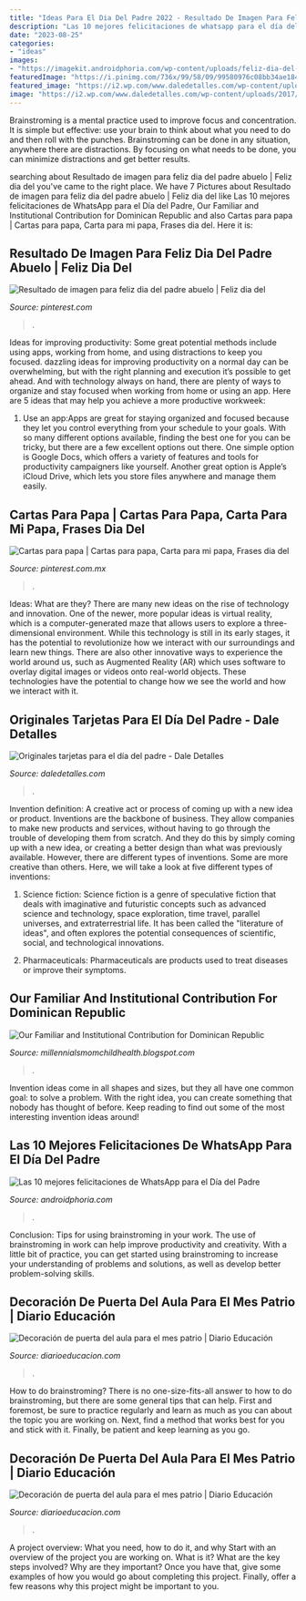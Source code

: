 ```yaml
---
title: "Ideas Para El Dia Del Padre 2022 - Resultado De Imagen Para Feliz Dia Del Padre Abuelo"
description: "Las 10 mejores felicitaciones de whatsapp para el día del padre"
date: "2023-08-25"
categories:
- "ideas"
images:
- "https://imagekit.androidphoria.com/wp-content/uploads/feliz-dia-del-padre-simpsons.jpg"
featuredImage: "https://i.pinimg.com/736x/99/58/09/99580976c08bb34ae1843b537c105632.jpg"
featured_image: "https://i2.wp.com/www.daledetalles.com/wp-content/uploads/2017/06/tarjeta-dia-del-padre4-e1497372661916.jpg?resize=566%2C1182"
image: "https://i2.wp.com/www.daledetalles.com/wp-content/uploads/2017/06/tarjeta-dia-del-padre4-e1497372661916.jpg?resize=566%2C1182"
---
```



Brainstroming is a mental practice used to improve focus and concentration. It is simple but effective: use your brain to think about what you need to do and then roll with the punches. Brainstroming can be done in any situation, anywhere there are distractions. By focusing on what needs to be done, you can minimize distractions and get better results.

	

		
searching about Resultado de imagen para feliz dia del padre abuelo | Feliz dia del you've came to the right place. We have 7 Pictures about Resultado de imagen para feliz dia del padre abuelo | Feliz dia del like Las 10 mejores felicitaciones de WhatsApp para el Día del Padre, Our Familiar and Institutional Contribution for Dominican Republic and also Cartas para papa | Cartas para papa, Carta para mi papa, Frases dia del. Here it is:
		
    
## Resultado De Imagen Para Feliz Dia Del Padre Abuelo | Feliz Dia Del

<img loading=lazy src="https://i.pinimg.com/736x/99/58/09/99580976c08bb34ae1843b537c105632.jpg" onerror="this.onerror=null;this.src='https://tse2.mm.bing.net/th?id=OIP.yXOtJdqpioGfXyhPKiUHOwAAAA&amp;pid=15.1';" alt="Resultado de imagen para feliz dia del padre abuelo | Feliz dia del">

_Source: pinterest.com_

>. 

	

Ideas for improving productivity: Some great potential methods include using apps, working from home, and using distractions to keep you focused.
dazzling ideas for improving productivity on a normal day can be overwhelming, but with the right planning and execution it’s possible to get ahead. And with technology always on hand, there are plenty of ways to organize and stay focused when working from home or using an app. Here are 5 ideas that may help you achieve a more productive workweek:
1. Use an app:Apps are great for staying organized and focused because they let you control everything from your schedule to your goals. With so many different options available, finding the best one for you can be tricky, but there are a few excellent options out there. One simple option is Google Docs, which offers a variety of features and tools for productivity campaigners like yourself. Another great option is Apple’s iCloud Drive, which lets you store files anywhere and manage them easily.

    
## Cartas Para Papa | Cartas Para Papa, Carta Para Mi Papa, Frases Dia Del

<img loading=lazy src="https://i.pinimg.com/736x/40/70/b0/4070b0c164d2e93e93a070b96ab76337.jpg" onerror="this.onerror=null;this.src='https://tse2.mm.bing.net/th?id=OIP.kZdxy-9DbPpHhVcLnjy2kgHaMV&amp;pid=15.1';" alt="Cartas para papa | Cartas para papa, Carta para mi papa, Frases dia del">

_Source: pinterest.com.mx_

>. 

	

Ideas: What are they?
There are many new ideas on the rise of technology and innovation. One of the newer, more popular ideas is virtual reality, which is a computer-generated maze that allows users to explore a three-dimensional environment. While this technology is still in its early stages, it has the potential to revolutionize how we interact with our surroundings and learn new things. There are also other innovative ways to experience the world around us, such as Augmented Reality (AR) which uses software to overlay digital images or videos onto real-world objects. These technologies have the potential to change how we see the world and how we interact with it.

    
## Originales Tarjetas Para El Día Del Padre - Dale Detalles

<img loading=lazy src="https://i2.wp.com/www.daledetalles.com/wp-content/uploads/2017/06/tarjeta-dia-del-padre4-e1497372661916.jpg?resize=566%2C1182" onerror="this.onerror=null;this.src='https://tse2.mm.bing.net/th?id=OIP.TfsQD_idBXJNAVoba5-1lwHaPd&amp;pid=15.1';" alt="Originales tarjetas para el día del padre - Dale Detalles">

_Source: daledetalles.com_

>. 

	

Invention definition: A creative act or process of coming up with a new idea or product.
Inventions are the backbone of business. They allow companies to make new products and services, without having to go through the trouble of developing them from scratch. And they do this by simply coming up with a new idea, or creating a better design than what was previously available.
However, there are different types of inventions. Some are more creative than others. Here, we will take a look at five different types of inventions:

1) Science fiction: Science fiction is a genre of speculative fiction that deals with imaginative and futuristic concepts such as advanced science and technology, space exploration, time travel, parallel universes, and extraterrestrial life. It has been called the "literature of ideas", and often explores the potential consequences of scientific, social, and technological innovations.

2) Pharmaceuticals: Pharmaceuticals are products used to treat diseases or improve their symptoms.

    
## Our Familiar And Institutional Contribution For Dominican Republic

<img loading=lazy src="https://lh3.googleusercontent.com/proxy/9L5KqGUZQK4Yc9O0dwqf9BJ5nGsK18xRwpa8JBMuATQAVjWgiD_bWlnKTatUWwoNZ4iR4qtv6kaCFDRjU-RBexf9gBA=w1200-h630-n-k-no-nu" onerror="this.onerror=null;this.src='https://tse3.mm.bing.net/th?id=OIP.ghOOjPuS_DWsKR3FYCKz7wHaFj&amp;pid=15.1';" alt="Our Familiar and Institutional Contribution for Dominican Republic">

_Source: millennialsmomchildhealth.blogspot.com_

>. 

	

Invention ideas come in all shapes and sizes, but they all have one common goal: to solve a problem. With the right idea, you can create something that nobody has thought of before. Keep reading to find out some of the most interesting invention ideas around!

    
## Las 10 Mejores Felicitaciones De WhatsApp Para El Día Del Padre

<img loading=lazy src="https://imagekit.androidphoria.com/wp-content/uploads/feliz-dia-del-padre-simpsons.jpg" onerror="this.onerror=null;this.src='https://tse1.mm.bing.net/th?id=OIP.m8U5cen5u6jDm0mHBP_jtQHaHI&amp;pid=15.1';" alt="Las 10 mejores felicitaciones de WhatsApp para el Día del Padre">

_Source: androidphoria.com_

>. 

	

Conclusion: Tips for using brainstroming in your work.
The use of brainstroming in work can help improve productivity and creativity. With a little bit of practice, you can get started using brainstroming to increase your understanding of problems and solutions, as well as develop better problem-solving skills.

    
## Decoración De Puerta Del Aula Para El Mes Patrio | Diario Educación

<img loading=lazy src="https://diarioeducacion.com/wp-content/uploads/2018/08/puertas-independencia-8.jpg" onerror="this.onerror=null;this.src='https://tse4.mm.bing.net/th?id=OIP.Kn-W4jZMG7RcnN8OtBUNvwHaNK&amp;pid=15.1';" alt="Decoración de puerta del aula para el mes patrio | Diario Educación">

_Source: diarioeducacion.com_

>. 

	

How to do brainstroming?
There is no one-size-fits-all answer to how to do brainstroming, but there are some general tips that can help. First and foremost, be sure to practice regularly and learn as much as you can about the topic you are working on. Next, find a method that works best for you and stick with it. Finally, be patient and keep learning as you go.

    
## Decoración De Puerta Del Aula Para El Mes Patrio | Diario Educación

<img loading=lazy src="https://diarioeducacion.com/wp-content/uploads/2018/08/puertas-independencia-4.jpg" onerror="this.onerror=null;this.src='https://tse2.mm.bing.net/th?id=OIP.B4z6J2nDb1RwuHeq5ZfRsQHaNK&amp;pid=15.1';" alt="Decoración de puerta del aula para el mes patrio | Diario Educación">

_Source: diarioeducacion.com_

>. 

	

A project overview: What you need, how to do it, and why
Start with an overview of the project you are working on. What is it? What are the key steps involved? Why are they important? Once you have that, give some examples of how you would go about completing this project. Finally, offer a few reasons why this project might be important to you.

